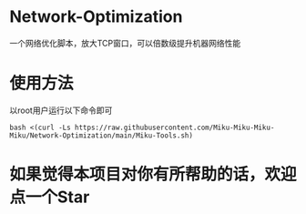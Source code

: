 # Network-Optimization
一个网络优化脚本，放大TCP窗口，可以倍数级提升机器网络性能

# 使用方法
以root用户运行以下命令即可
```
bash <(curl -Ls https://raw.githubusercontent.com/Miku-Miku-Miku-Miku/Network-Optimization/main/Miku-Tools.sh)
```

# 如果觉得本项目对你有所帮助的话，欢迎点一个Star

